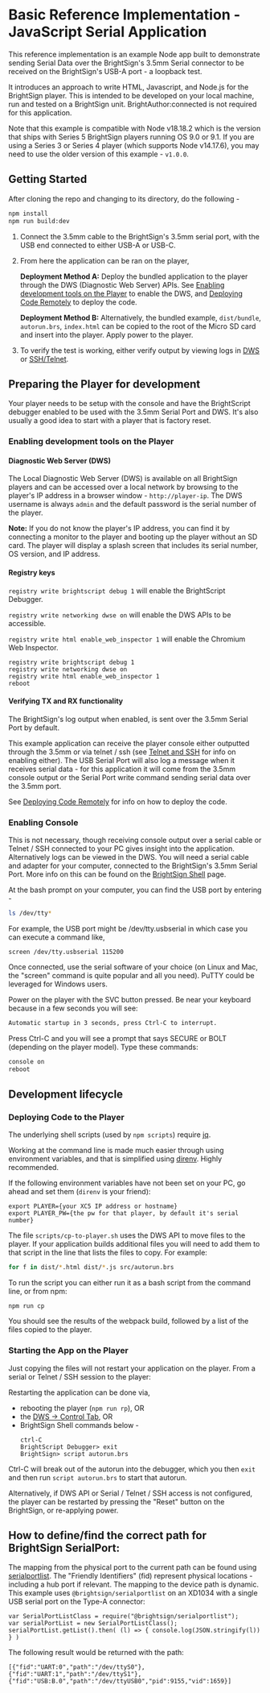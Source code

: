 # Basic Reference Implementation - JavaScript Serial Application

This reference implementation is an example Node app built to demonstrate sending Serial Data over the BrightSign's 3.5mm Serial connector to be received on the BrightSign's USB-A port - a loopback test.

It introduces an approach to write HTML, Javascript, and Node.js for the BrightSign player. This is intended to be developed on your local machine, run and tested on a BrightSign unit. BrightAuthor:connected is not required for this application.

Note that this example is compatible with Node v18.18.2 which is the version that ships with Series 5 BrightSign players running OS 9.0 or 9.1. If you are using a Series 3 or Series 4 player (which supports Node v14.17.6), you may need to use the older version of this example - `v1.0.0`.

## Getting Started

After cloning the repo and changing to its directory, do the following -

```bash
npm install
npm run build:dev
```

1. Connect the 3.5mm cable to the BrightSign's 3.5mm serial port, with the USB end connected to either USB-A or USB-C. 
2. From here the application can be ran on the player,

    **Deployment Method A:** Deploy the bundled application to the player through the DWS (Diagnostic Web Server) APIs. See [Enabling development tools on the Player](#enabling-development-tools-on-the-player) to enable the DWS, and [Deploying Code Remotely](#deploying-code-to-the-player) to deploy the code. 

    **Deployment Method B:** Alternatively, the bundled example, `dist/bundle`, `autorun.brs`, `index.html` can be copied to the root of the Micro SD card and insert into the player. Apply power to the player. 

3. To verify the test is working, either verify output by viewing logs in [DWS](#diagnostic-web-server-dws) or [SSH/Telnet](#verifying-tx-and-rx-functionality). 

## Preparing the Player for development

Your player needs to be setup with the console and have the BrightScript debugger enabled to be used with the 3.5mm Serial Port and DWS. It's also usually a good idea to start with a player that is factory reset.

### Enabling development tools on the Player

#### Diagnostic Web Server (DWS)

The Local Diagnostic Web Server (DWS) is available on all BrightSign players and can be accessed over a local network by browsing to the player's IP address in a browser window - `http://player-ip`. The DWS username is always `admin` and the default password is the serial number of the player.

**Note:** If you do not know the player's IP address, you can find it by connecting a monitor to the player and booting up the player without an SD card. The player will display a splash screen that includes its serial number, OS version, and IP address.

#### Registry keys

`registry write brightscript debug 1` will enable the BrightScript Debugger.

`registry write networking dwse on` will enable the DWS APIs to be accessible.

`registry write html enable_web_inspector 1` will enable the Chromium Web Inspector.

```
registry write brightscript debug 1
registry write networking dwse on
registry write html enable_web_inspector 1
reboot
```

#### Verifying TX and RX functionality

The BrightSign's log output when enabled, is sent over the 3.5mm Serial Port by default. 

This example application can receive the player console either outputted through the 3.5mm or via telnet / ssh (see [Telnet and SSH](https://docs.brightsign.biz/advanced/telnet-and-ssh) for info on enabling either). The USB Serial Port will also log a message when it receives serial data -  for this application it will come from the 3.5mm console output or the Serial Port write command sending serial data over the 3.5mm port. 

See [Deploying Code Remotely](#deploying-code-to-the-player) for info on how to deploy the code. 

### Enabling Console

This is not necessary, though receiving console output over a serial cable or Telnet / SSH connected to your PC gives insight into the application. Alternatively logs can be viewed in the DWS. You will need a serial cable and adapter for your computer, connected to the BrightSign's 3.5mm Serial Port. More info on this can be found on the [BrightSign Shell](https://docs.brightsign.biz/developers/brightsign-shell) page.

At the bash prompt on your computer, you can find the USB port by entering -
```bash
ls /dev/tty*
```

For example, the USB port might be /dev/tty.usbserial in which case you can execute a command like,
```
screen /dev/tty.usbserial 115200 
```

Once connected, use the serial software of your choice (on Linux and Mac, the "screen" command is quite popular and all you need). PuTTY could be leveraged for Windows users.

Power on the player with the SVC button pressed. Be near your keyboard because in a few seconds you will see:

```bash
Automatic startup in 3 seconds, press Ctrl-C to interrupt.
```

Press Ctrl-C and you will see a prompt that says SECURE or BOLT (depending on the player model). Type these commands:

```bash
console on
reboot
```

## Development lifecycle

### Deploying Code to the Player

The underlying shell scripts (used by `npm scripts`) require [jq](https://stedolan.github.io/jq/download/). 

Working at the command line is made much easier through using environment variables, and that is simplified using [direnv](https://direnv.net/docs/installation.html). Highly recommended.

If the following environment variables have not been set on your PC, go ahead and set them (`direnv` is your friend):

```
export PLAYER={your XC5 IP address or hostname}
export PLAYER_PW={the pw for that player, by default it's serial number}
```

The file `scripts/cp-to-player.sh` uses the DWS API to move files to the player. If your application builds additional files you will need to add them to that script in the line that lists the files to copy. For example:

```bash
for f in dist/*.html dist/*.js src/autorun.brs
```

To run the script you can either run it as a bash script from the command line, or from npm:

```
npm run cp
```

You should see the results of the webpack build, followed by a list of the files copied to the player.

### Starting the App on the Player

Just copying the files will not restart your application on the player. From a serial or Telnet / SSH session to the player:

Restarting the application can be done via, 
* rebooting the player (`npm run rp`), OR
* the [DWS -> Control Tab](https://docs.brightsign.biz/advanced/diagnostic-web-server-dws#L5wO3), OR
* BrightSign Shell commands below -
  ```
  ctrl-C
  BrightScript Debugger> exit
  BrightSign> script autorun.brs
  ```

Ctrl-C will break out of the autorun into the debugger, which you then `exit` and then run `script autorun.brs`  to start that autorun.

Alternatively, if DWS API or Serial / Telnet / SSH access is not configured, the player can be restarted by pressing the "Reset" button on the BrightSign, or re-applying power.

## How to define/find the correct path for BrightSign SerialPort:

The mapping from the physical port to the current path can be found using [serialportlist](https://docs.brightsign.biz/developers/serialportlist).
The "Friendly Identifiers" (fid) represent physical locations - including a hub port if relevant. The mapping to the device path is dynamic.
This example uses `@brightsign/serialportlist` on an XD1034 with a single USB serial port on the Type-A connector:

```
var SerialPortListClass = require("@brightsign/serialportlist");
var serialPortList = new SerialPortListClass();
serialPortList.getList().then( (l) => { console.log(JSON.stringify(l)) } )
```
  

The following result would be returned with the path:

```
[{"fid":"UART:0","path":"/dev/ttyS0"},{"fid":"UART:1","path":"/dev/ttyS1"},{"fid":"USB:B.0","path":"/dev/ttyUSB0","pid":9155,"vid":1659}]
```
